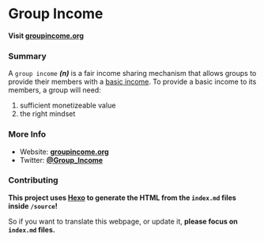 # Group Income

__Visit [groupincome.org](http://groupincome.org)__

### Summary

A `group income` ___(n)___ is a fair income sharing mechanism that allows groups to provide their members with a [basic income](http://www.reddit.com/r/basicincome/wiki/index). To provide a basic income to its members, a group will need:

1. sufficient monetizeable value
2. the right mindset 

### More Info

- Website: __[groupincome.org](http://groupIncome.org)__
- Twitter: __[@Group_Income](https://twitter.com/Group_Income)__

### Contributing

__This project uses [Hexo](https://hexo.io/) to generate the HTML from the `index.md` files inside `/source`!__

So if you want to translate this webpage, or update it, __please focus on `index.md` files.__
